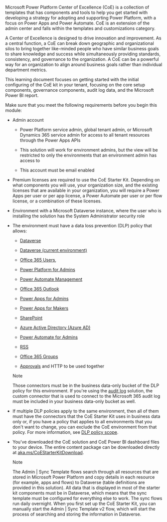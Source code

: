 Microsoft Power Platform Center of Excellence (CoE) is a collection of templates that has components and tools to help you get started with developing a strategy for adopting and supporting Power Platform, with a focus on Power Apps and Power Automate. CoE is an extension of the admin center and falls within the templates and customizations category.

A Center of Excellence is designed to drive innovation and improvement. As a central function, a CoE can break down geographic and organizational silos to bring together like-minded people who have similar business goals to share knowledge and success while simultaneously providing standards, consistency, and governance to the organization. A CoE can be a powerful way for an organization to align around business goals rather than individual department metrics.

This learning document focuses on getting started with the initial configuring of the CoE kit in your tenant, focusing on the core setup components, governance components, audit log data, and the Microsoft Power BI report.

Make sure that you meet the following requirements before you begin this module:

-   Admin account

    -   Power Platform service admin, global tenant admin, or Microsoft Dynamics 365 service admin for access to all tenant resources through the Power Apps APIs

    -   This solution will work for environment admins, but the view will be restricted to only the environments that an environment admin has access to

    -   This account must be email enabled

-   Premium licenses are required to use the CoE Starter Kit. Depending on what components you will use, your organization size, and the existing licenses that are available in your organization, you will require a Power Apps per user or per app license, a Power Automate per user or per flow license, or a combination of these licenses.

-   Environment with a Microsoft Dataverse instance, where the user who is installing the solution has the System Administrator security role

-   The environment must have a data loss prevention (DLP) policy that allows:

    -   [Dataverse](https://docs.microsoft.com/connectors/commondataservice/?azure-portal=true) 

    -   [Dataverse (current environment)](https://docs.microsoft.com/connectors/commondataserviceforapps/?azure-portal=true) 

    -   [Office 365 Users](https://docs.microsoft.com/connectors/office365users/?azure-portal=true), 

    -   [Power Platform for Admins](https://docs.microsoft.com/connectors/powerplatformforadmins/?azure-portal=true)

    -   [Power Automate Management](https://docs.microsoft.com/connectors/flowmanagement/?azure-portal=true) 

    -   [Office 365 Outlook](https://docs.microsoft.com/connectors/office365/?azure-portal=true) 

    -   [Power Apps for Admins](https://docs.microsoft.com/connectors/powerappsforadmins/?azure-portal=true) 

    -   [Power Apps for Makers](https://docs.microsoft.com/connectors/powerappsforappmakers/?azure-portal=true) 

    -   [SharePoint](https://docs.microsoft.com/connectors/sharepointonline/?azure-portal=true) 

    -   [Azure Active Directory (Azure AD)](https://docs.microsoft.com/connectors/azuread/?azure-portal=true) 

    -   [Power Automate for Admins](https://docs.microsoft.com/connectors/microsoftflowforadmins/?azure-portal=true) 

    -   [RSS](https://docs.microsoft.com/connectors/rss/?azure-portal=true) 

    -   [Office 365 Groups](https://docs.microsoft.com/connectors/office365groups/?azure-portal=true) 

    -   [Approvals](https://docs.microsoft.com/connectors/approvals/?azure-portal=true) and HTTP to be used together

    > [!NOTE]
    > Those connectors must be in the business data-only bucket of the DLP policy for this environment. If you're using the [audit log](https://docs.microsoft.com/power-platform/guidance/coe/setup-auditlog/?azure-portal=true) solution, the custom connector that is used to connect to the Microsoft 365 audit log must be included in your business data-only bucket as well.

-   If multiple DLP policies apply to the same environment, then all of them must have the connectors that the CoE Starter Kit uses in business data only or, if you have a policy that applies to all environments that you don't want to change, you can exclude the CoE environment from that policy. For more information, see [DLP policy scope](https://docs.microsoft.com/power-platform/admin/wp-data-loss-prevention?azure-portal=true#policy-scope).

-   You've downloaded the CoE solution and CoE Power BI dashboard files to your device. The entire content package can be downloaded directly at [aka.ms/CoEStarterKitDownload](https://aka.ms/CoEStarterKitDownload/?azure-portal=true).

    > [!NOTE]
    > The Admin | Sync Template flows search through all resources that are stored in Microsoft Power Platform and copy details in each resource (for example, apps and flows) to Dataverse (table definitions are provided in this solution). All data that is displayed in most of the starter kit components must be in Dataverse, which means that the sync template must be configured for everything else to work. The sync flows run daily overnight. When you first set up the CoE Starter Kit, you can manually start the Admin | Sync Template v2 flow, which will start the process of searching and storing the information in Dataverse.

